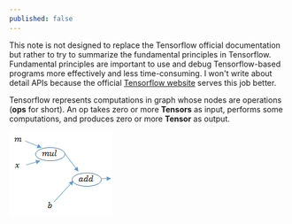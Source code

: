 ```yaml
---
published: false
---
```

This note is not designed to replace the Tensorflow official documentation but rather to try to summarize the fundamental principles in Tensorflow. Fundamental principles are important to use and debug Tensorflow-based programs more effectively and less time-consuming. I won't write about detail APIs because the official [Tensorflow website](https://www.tensorflow.org/) serves this job better.    

Tensorflow represents computations in graph whose nodes are operations (**ops** for short). An op takes zero or more **Tensors** as input, performs some computations, and produces zero or more **Tensor** as output. 

![computational graph](/images/comp_graph.png)  